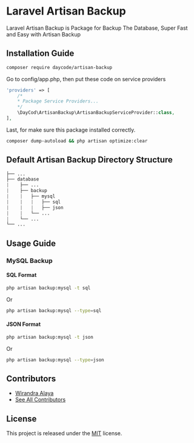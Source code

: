 # Laravel Artisan Backup
Laravel Artisan Backup is Package for Backup The Database, Super Fast and Easy with Artisan Backup

## Installation Guide
```bash
composer require daycode/artisan-backup
```

Go to config/app.php, then put these code on service providers
```php
'providers' => [
    /*
    * Package Service Providers...
    */
    \DayCod\ArtisanBackup\ArtisanBackupServiceProvider::class,
],
```

Last, for make sure this package installed correctly.
```bash
composer dump-autoload && php artisan optimize:clear
```

## Default Artisan Backup Directory Structure
```php
├── ...
├── database                    
|    ├── ...          
|    ├── backup          
|    |   ├── mysql
|    |   |   ├── sql
|    |   |   ├── json 
|    |   └── ...           
|    └── ...                
└── ...
```

## Usage Guide

### MySQL Backup
#### SQL Format
```bash
php artisan backup:mysql -t sql
```
Or
```bash
php artisan backup:mysql --type=sql
```

#### JSON Format
```bash
php artisan backup:mysql -t json
```
Or
```bash
php artisan backup:mysql --type=json
```

## Contributors
- [Wirandra Alaya](https://github.com/dayCod)
- [See All Contributors](https://github.com/dayCod/laravel-artisan-backup/contributors)

## License
This project is released under the [MIT](http://opensource.org/licenses/MIT) license.

